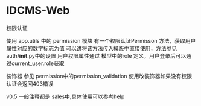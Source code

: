 # IDCMS-Web

权限认证

使用 app.utils 中的 permission 模块
有一个权限认证Permisson 方法，获取用户属性对应的数字标志为值
可以讲将该方法传入模版中直接使用，方法参见 auth/__init__.py中的设置
用户权限属性通过 模型中的role 定义，用户登录后可以通过current_user.role获取

装饰器 参见 permission中的permission_validation  使用改装饰器如果没有权限认证会返回403错误

v0.5 一般注释都是 sales中,具体使用可以参考help
